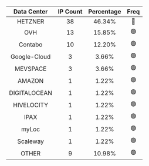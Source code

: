 | Data Center | IP Count | Percentage | Freq |
|:------------:|:--------:|:-----------:|:-----:|
| HETZNER | 38 | 46.34% | 🔴 |
| OVH | 13 | 15.85% | 🟢 |
| Contabo | 10 | 12.20% | 🟢 |
| Google-Cloud | 3 | 3.66% | 🟢 |
| MEVSPACE | 3 | 3.66% | 🟢 |
| AMAZON | 1 | 1.22% | 🟢 |
| DIGITALOCEAN | 1 | 1.22% | 🟢 |
| HIVELOCITY | 1 | 1.22% | 🟢 |
| IPAX | 1 | 1.22% | 🟢 |
| myLoc | 1 | 1.22% | 🟢 |
| Scaleway | 1 | 1.22% | 🟢 |
| OTHER | 9 | 10.98% | 🟢 |